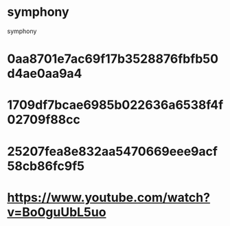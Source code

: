 # symphony
symphony
# 0aa8701e7ac69f17b3528876fbfb50d4ae0aa9a4
# 1709df7bcae6985b022636a6538f4f02709f88cc
# 25207fea8e832aa5470669eee9acf58cb86fc9f5
# https://www.youtube.com/watch?v=Bo0guUbL5uo
